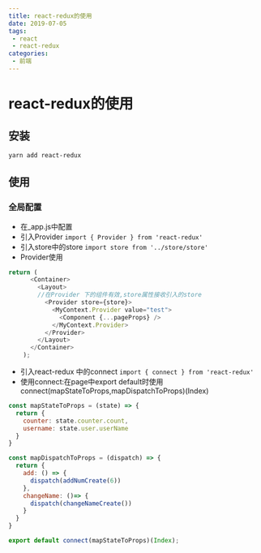 ```yaml
---
title: react-redux的使用
date: 2019-07-05
tags:
 - react
 - react-redux
categories: 
 - 前端
---
```



# react-redux的使用

## 安装
`yarn add react-redux`

## 使用
### 全局配置
* 在_app.js中配置
* 引入Provider
`import { Provider } from 'react-redux'`
* 引入store中的store
`import store from '../store/store'`  
* Provider使用
```js
return (
      <Container>
        <Layout>
        //在Provider 下的组件有效,store属性接收引入的store
          <Provider store={store}>
            <MyContext.Provider value="test">
              <Component {...pageProps} />
            </MyContext.Provider>
          </Provider>
        </Layout>
      </Container>
    );
```
* 引入react-redux 中的connect
`import { connect } from 'react-redux'`
* 使用connect:在page中export default时使用connect(mapStateToProps,mapDispatchToProps)(Index)
```js
const mapStateToProps = (state) => {
  return {
    counter: state.counter.count,
    username: state.user.userName
  }
}

const mapDispatchToProps = (dispatch) => {
  return {
    add: () => {
      dispatch(addNumCreate(6))
    },
    changeName: ()=> {
      dispatch(changeNameCreate())
    }
  }
}

export default connect(mapStateToProps)(Index);
```